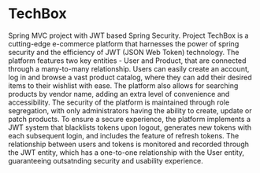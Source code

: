# TechBox
Spring MVC project with JWT based Spring Security. 
Project TechBox is a cutting-edge e-commerce platform that harnesses the power of spring security and the efficiency of JWT (JSON Web Token) technology. The platform features two key entities - User and Product, that are connected through a many-to-many relationship. Users can easily create an account, log in and browse a vast product catalog, where they can add their desired items to their wishlist with ease. The platform also allows for searching products by vendor name, adding an extra level of convenience and accessibility. The security of the platform is maintained through role segregation, with only administrators having the ability to create, update or patch products. To ensure a secure experience, the platform implements a JWT system that blacklists tokens upon logout, generates new tokens with each subsequent login, and includes the feature of refresh tokens. The relationship between users and tokens is monitored and recorded through the JWT entity, which has a one-to-one relationship with the User entity, guaranteeing outsatnding security and usability experience.
